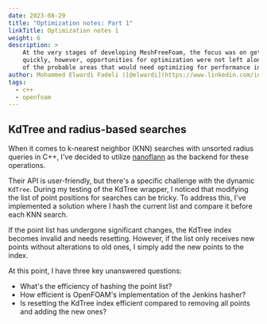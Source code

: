 ```yaml
---
date: 2023-08-29
title: "Optimization notes: Part 1"
linkTitle: Optimization notes 1
weight: 6
description: >
    At the very stages of developing MeshFreeFoam, the focus was on getting things done
    quickly, however, opportunities for optimization were not left alone. This post is a compilation
    of the probable areas that would need optimizing for performance in the futute.
author: Mohammed Elwardi Fadeli ([@elwardi](https://www.linkedin.com/in/elwardi-fadeli))
tags:
  - c++
  - openfoam
---
```


## KdTree and radius-based searches

When it comes to k-nearest neighbor (KNN) searches with unsorted radius queries in C++, I've decided to utilize [nanoflann](https://github.com/jlblancoc/nanoflann) as the backend for these operations.

Their API is user-friendly, but there's a specific challenge with the dynamic `KdTree`. During my testing of the KdTree wrapper, I noticed that modifying the list of point positions for searches can be tricky. To address this, I've implemented a solution where I hash the current list and compare it before each KNN search.

If the point list has undergone significant changes, the KdTree index becomes invalid and needs resetting. However, if the list only receives new points without alterations to old ones, I simply add the new points to the index.

At this point, I have three key unanswered questions:
- What's the efficiency of hashing the point list?
- How efficient is OpenFOAM's implementation of the Jenkins hasher?
- Is resetting the KdTree index efficient compared to removing all points and adding the new ones?
